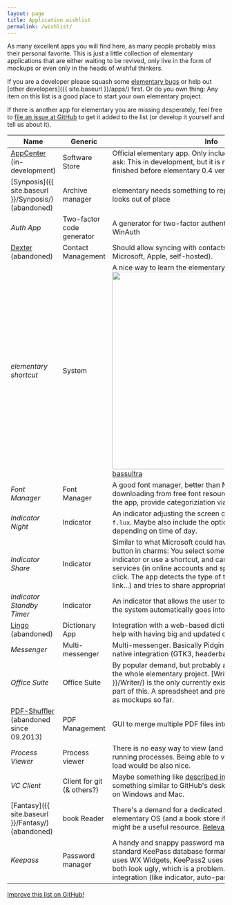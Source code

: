 ```yaml
---
layout: page
title: Application wishlist
permalink: /wishlist/
---
```


As many excellent apps you will find here, as many people probably miss their personal favorite. This is just a little collection of elementary applications that are either waiting to be revived, only live in the form of mockups or even only in the heads of wishful thinkers. 

If you are a developer please squash some [elementary bugs](http://bugs.launchpad.net/elementary) or help out [other developers]({{ site.baseurl }}/apps/) first. Or do you own thing: Any item on this list is a good place to start your own elementary project.

If there is another app for elementary you are missing desperately, feel free to [file an issue at GitHub](https://github.com/quassy/elementary-apps/issues/new) to get it added to the list (or develop it yourself and tell us about it). 

Name | Generic | Info
---|---|---
[AppCenter](https://launchpad.net/appcenter) (in-development) | Software Store | Official elementary app. Only included because people often ask: This in development, but it is not expected to be finished before elementary 0.4 version. 
[Synposis]({{ site.baseurl }}/Synposis/) (abandoned) | Archive manager | elementary needs something to replace `file roller` that looks out of place
*Auth App* | Two-factor code generator | A generator for two-factor authentication codes similar to WinAuth
[Dexter](https://launchpad.net/dexter-contacts) (abandoned) | Contact Management | Should allow syncing with contacts in cloud (Google, Microsoft, Apple, self-hosted).
*elementary shortcut* | System | A nice way to learn the elementary shortcuts. <img src="https://camo.githubusercontent.com/72b303c2c0340d0777f6e2031f6f8547b4524a33/687474703a2f2f666330312e64657669616e746172742e6e65742f667337312f662f323031322f3332322f622f302f6b6579626f6172645f73686f7274637574735f62795f62617373756c7472612d64356c6536366f2e706e67" align="left" width="456" > Source [bassultra](http://bassultra.deviantart.com/art/Keyboard-Shortcuts-Cheatsheet-338264016)
*Font Manager* | Font Manager | A good font manager, better than NexusFont. Include downloading from free font resources directly from inside the app, provide categoriziation via library data
*Indicator Night* | Indicator | An indicator adjusting the screen color to time of day, like `f.lux`. Maybe also include the option to switch to dark theme depending on time of day.
*Indicator Share* | Indicator | Similar to what Microsoft could have done with the share button in charms: You select something, click on the indicator or use a shortcut, and can immediately share it via services (in online accounts and specified in settings) in one click. The app detects the type of the selection (image, text, link...) and tries to share appropriately.
*Indicator Standby Timer* | Indicator | An indicator that allows the user to set X minutes after which the system automatically goes into standby.
[Lingo](https://launchpad.net/lingo-dictionary) (abandoned) | Dictionary App | Integration with a web-based dictionary like [dict.cc](http://dict.cc) could help with having big and updated database.
*Messenger* | Multi-messenger | Multi-messenger. Basically Pidgin (pretty good) only with native integration (GTK3, headerbars, ...)
*Office Suite* | Office Suite | By popular demand, but probably an undertaking as big as the whole elementary project. [Writer]({{ site.baseurl }}/Writer/) is the only currently existing app that could be part of this. A spreadsheet and presentation app only exist as mockups so far. 
[PDF-Shuffler](http://sourceforge.net/projects/pdfshuffler/) (abandoned since 09.2013) | PDF Management | GUI to merge multiple PDF files into one document. 
*Process Viewer* | Process viewer | There is no easy way to view (and sometimes kill) the running processes. Being able to view the CPU and memory load would be also nice.
*VC Client* | Client for git (& others?) | Maybe something like [described in this blog entry](http://tonsky.me/blog/reinventing-git-interface/), or something similar to GitHub's desktop applications available on Windows and Mac.
[Fantasy]({{ site.baseurl }}/Fantasy/) (abandoned) | book Reader | There's a demand for a dedicated .epub reader for elementary OS (and a book store if possible). [GNOME Books](https://github.com/martamilakovic/gnome-books) might be a useful resource. [Relevant Launchpad bug](https://bugs.launchpad.net/elementaryos/+bug/1183708).
*Keepass* | Password manager | A handy and snappy password manager/keyring based on standard KeePass database format. The existing KeePassX uses WX Widgets, KeePass2 uses some other stuff, and they both look ugly, which is a problem. Plus, a bit more system integration (like indicator, auto-paste, etc.) would be sweet.

<p><a class="b" href="https://github.com/quassy/elementary-apps/edit/gh-pages/{{ page.path }}"><span class="octicon octicon-pencil"></span> Improve this list on GitHub!</a></p>
